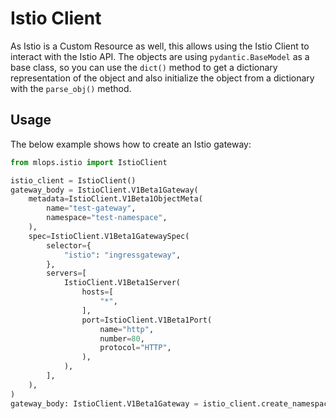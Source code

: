 # Istio Client #

As Istio is a Custom Resource as well, this allows using the Istio Client to interact with the Istio API. The objects are using `pydantic.BaseModel` as a base class, so you can use the `dict()` method to get a dictionary representation of the object and also initialize the object from a dictionary with the `parse_obj()` method.

## Usage ##

The below example shows how to create an Istio gateway:

```python
from mlops.istio import IstioClient

istio_client = IstioClient()
gateway_body = IstioClient.V1Beta1Gateway(
    metadata=IstioClient.V1Beta1ObjectMeta(
        name="test-gateway",
        namespace="test-namespace",
    ),
    spec=IstioClient.V1Beta1GatewaySpec(
        selector={
            "istio": "ingressgateway",
        },
        servers=[
            IstioClient.V1Beta1Server(
                hosts=[
                    "*",
                ],
                port=IstioClient.V1Beta1Port(
                    name="http",
                    number=80,
                    protocol="HTTP",
                ),
            ),
        ],
    ),
)
gateway_body: IstioClient.V1Beta1Gateway = istio_client.create_namespace("test-namespace", body=gateway_body)
```

